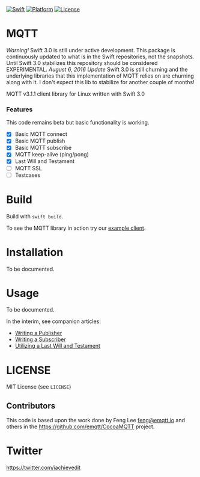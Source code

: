 [![Swift][swift-badge]][swift-url]
[![Platform][platform-badge]][platform-url]
[![License][mit-badge]][mit-url]

MQTT
=========

*Warning!*  Swift 3.0 is still under active development.  This package is continuously updated to what is in the Swift repositories, not the snapshots.  Until Swift 3.0 stabilizes this repository should be considered EXPERIMENTAL.
*August 6, 2016 Update* Swift 3.0 is still churning and the underlying libraries that this implementation of MQTT relies on are churning along with it.  I don't expect this lib to stabilize for another couple of months!


MQTT v3.1.1 client library for Linux written with Swift 3.0

### Features
This code remains beta but basic functionality is working.  
- [x] Basic MQTT connect
- [x] Basic MQTT publish
- [x] Basic MQTT subscribe
- [x] MQTT keep-alive (ping/pong)
- [x] Last Will and Testament
- [ ] MQTT SSL
- [ ] Testcases

Build
=====

Build with `swift build`.

To see the MQTT library in action try our [example client](https://github.com/iachievedit/MQTTClient).


Installation
=====
To be documented.


Usage
=====
To be documented.

In the interim, see companion articles:

* [Writing a Publisher](http://dev.iachieved.it/iachievedit/mqtt-with-swift-on-linux/)
* [Writing a Subscriber](http://dev.iachieved.it/iachievedit/mqtt-subscriptions-with-swift-on-linux/)
* [Utilizing a Last Will and Testament](http://dev.iachieved.it/iachievedit/mqtt-last-will-and-testament/)

LICENSE
=======

MIT License (see `LICENSE`)

## Contributors

This code is based upon the work done by Feng Lee <feng@emqtt.io> and others in the https://github.com/emqtt/CocoaMQTT project.

Twitter
======

https://twitter.com/iachievedit

[swift-badge]: https://img.shields.io/badge/Swift-3.0-orange.svg?style=flat
[swift-url]: https://swift.org
[platform-badge]: https://img.shields.io/badge/OS-Linux-lightgray.svg?style=flat
[platform-url]: https://swift.org
[mit-badge]: https://img.shields.io/badge/License-MIT-blue.svg?style=flat
[mit-url]: https://tldrlegal.com/license/mit-license
